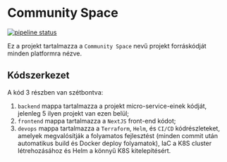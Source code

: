 # Community Space

[![pipeline status](https://gitlab.com/rockdonald2/community-space/badges/main/pipeline.svg)](https://gitlab.com/rockdonald2/community-space/-/commits/main)

Ez a projekt tartalmazza a `Community Space` nevű projekt forráskódját minden platformra nézve.

## Kódszerkezet

A kód 3 részben van szétbontva:

1. `backend` mappa tartalmazza a projekt micro-service-einek kódját, jelenleg 5 ilyen projekt van ezen belül;
2. `frontend` mappa tartalmazza a `NextJS` front-end kódot;
3. `devops` mappa tartalmazza a `Terraform`, `Helm`, és `CI/CD` kódrészleteket, amelyek megvalósítják a folyamatos fejlesztést (minden commit után automatikus build és Docker deploy folyamatok), IaC a K8S cluster létrehozásához és Helm a könnyű K8S kitelepítésért.
